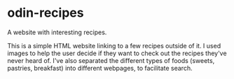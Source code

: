 # odin-recipes
A website with interesting recipes.

This is a simple HTML website linking to a few recipes outside of it. I used images to help the user decide if they want to check out the recipes they've never heard of. I've also separated the different types of foods (sweets, pastries, breakfast) into different webpages, to facilitate search.
